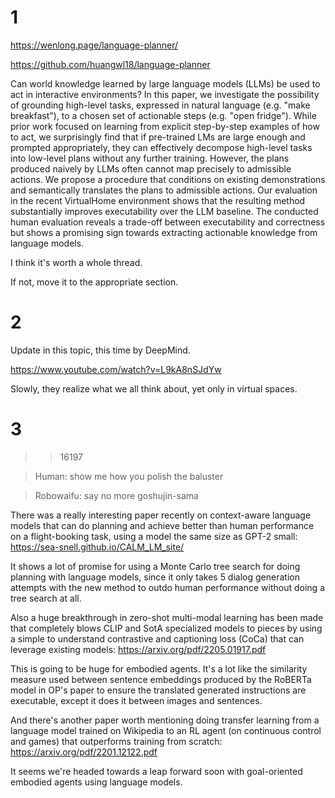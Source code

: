 # 1
https://wenlong.page/language-planner/

https://github.com/huangwl18/language-planner



Can world knowledge learned by large language models (LLMs) be used to act in interactive environments? In this paper, we investigate the possibility of grounding high-level tasks, expressed in natural language (e.g. "make breakfast"), to a chosen set of actionable steps (e.g. "open fridge"). While prior work focused on learning from explicit step-by-step examples of how to act, we surprisingly find that if pre-trained LMs are large enough and prompted appropriately, they can effectively decompose high-level tasks into low-level plans without any further training. However, the plans produced naively by LLMs often cannot map precisely to admissible actions. We propose a procedure that conditions on existing demonstrations and semantically translates the plans to admissible actions. Our evaluation in the recent VirtualHome environment shows that the resulting method substantially improves executability over the LLM baseline. The conducted human evaluation reveals a trade-off between executability and correctness but shows a promising sign towards extracting actionable knowledge from language models.



I think it's worth a whole thread. 

If not, move it to the appropriate section.

# 2
Update in this topic, this time by DeepMind. 

https://www.youtube.com/watch?v=L9kA8nSJdYw

Slowly, they realize what we all think about, yet only in virtual spaces.

# 3
>>16197

>Human: show me how you polish the baluster

>Robowaifu: say no more goshujin-sama



There was a really interesting paper recently on context-aware language models that can do planning and achieve better than human performance on a flight-booking task, using a model the same size as GPT-2 small: https://sea-snell.github.io/CALM_LM_site/

It shows a lot of promise for using a Monte Carlo tree search for doing planning with language models, since it only takes 5 dialog generation attempts with the new method to outdo human performance without doing a tree search at all.



Also a huge breakthrough in zero-shot multi-modal learning has been made that completely blows CLIP and SotA specialized models to pieces by using a simple to understand contrastive and captioning loss (CoCa) that can leverage existing models: https://arxiv.org/pdf/2205.01917.pdf

This is going to be huge for embodied agents. It's a lot like the similarity measure used between sentence embeddings produced by the RoBERTa model in OP's paper to ensure the translated generated instructions are executable, except it does it between images and sentences.



And there's another paper worth mentioning doing transfer learning from a language model trained on Wikipedia to an RL agent (on continuous control and games) that outperforms training from scratch: https://arxiv.org/pdf/2201.12122.pdf



It seems we're headed towards a leap forward soon with goal-oriented embodied agents using language models.

